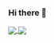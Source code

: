 ### Hi there 👋


 <a href="https://github.com/harsh-onai/harsh-onai">
<img align="center" src="https://github-readme-stats.vercel.app/api?username=harsh-onai&show_icons=true&theme=radical&count_private=true">
</a>

<a href="https://github.com/harsh-onai/harsh-onai"> 
<img align="center"  src="https://github-readme-stats.vercel.app/api/top-langs/?username=harsh-onai&layout=compact&count_private=true">
</a>

